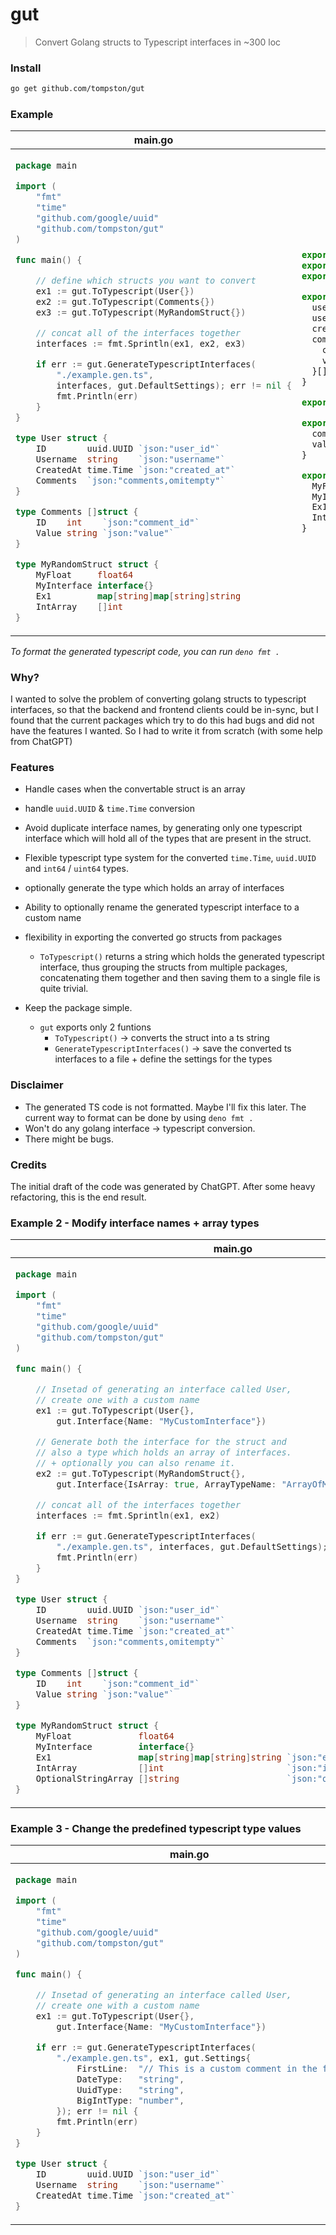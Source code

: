 # gut

> Convert Golang structs to Typescript interfaces in ~300 loc

### Install

```bash
go get github.com/tompston/gut
```

### Example

<table>
<thead><tr><th>main.go</th><th>example.gen.ts</th></tr></thead>
<tbody>
<tr><td>

```go
package main

import (
	"fmt"
	"time"
	"github.com/google/uuid"
	"github.com/tompston/gut"
)

func main() {

	// define which structs you want to convert
	ex1 := gut.ToTypescript(User{})
	ex2 := gut.ToTypescript(Comments{})
	ex3 := gut.ToTypescript(MyRandomStruct{})

	// concat all of the interfaces together
	interfaces := fmt.Sprintln(ex1, ex2, ex3)

	if err := gut.GenerateTypescriptInterfaces(
		"./example.gen.ts",
		interfaces, gut.DefaultSettings); err != nil {
		fmt.Println(err)
	}
}

type User struct {
	ID        uuid.UUID `json:"user_id"`
	Username  string    `json:"username"`
	CreatedAt time.Time `json:"created_at"`
	Comments  `json:"comments,omitempty"`
}

type Comments []struct {
	ID    int    `json:"comment_id"`
	Value string `json:"value"`
}

type MyRandomStruct struct {
	MyFloat     float64
	MyInterface interface{}
	Ex1         map[string]map[string]string
	IntArray    []int
}
```

</td><td>

```ts
export type UuidType = string;
export type BigIntType = BigInt;
export type DateType = Date;

export interface User {
  user_id: UuidType;
  username: string;
  created_at: DateType;
  comments?: {
    comment_id: number;
    value: string;
  }[];
}

export type CommentsArray = Comments[];

export interface Comments {
  comment_id: number;
  value: string;
}

export interface MyRandomStruct {
  MyFloat: number;
  MyInterface: any;
  Ex1: { [key: string]: { [key: string]: string } };
  IntArray: number[];
}
```

</td></tr>
</tbody></table>

_To format the generated typescript code, you can run `deno fmt .`_

### Why?

I wanted to solve the problem of converting golang structs to typescript
interfaces, so that the backend and frontend clients could be in-sync, but I
found that the current packages which try to do this had bugs and did not have
the features I wanted. So I had to write it from scratch (with some help from
ChatGPT)

### Features

- Handle cases when the convertable struct is an array
- handle `uuid.UUID` & `time.Time` conversion
- Avoid duplicate interface names, by generating only one typescript interface
  which will hold all of the types that are present in the struct.

- Flexible typescript type system for the converted `time.Time`, `uuid.UUID` and
  `int64` / `uint64` types.
- optionally generate the type which holds an array of interfaces
- Ability to optionally rename the generated typescript interface to a custom
  name
- flexibility in exporting the converted go structs from packages
  - `ToTypescript()` returns a string which holds the generated typescript
    interface, thus grouping the structs from multiple packages, concatenating
    them together and then saving them to a single file is quite trivial.
- Keep the package simple.
  - `gut` exports only 2 funtions
    - `ToTypescript()` -> converts the struct into a ts string
    - `GenerateTypescriptInterfaces()` -> save the converted ts interfaces to a
      file + define the settings for the types

### Disclaimer

- The generated TS code is not formatted. Maybe I'll fix this later. The current way to format can be done by using `deno fmt .`
- Won't do any golang interface -> typescript conversion.
- There might be bugs.

### Credits

The initial draft of the code was generated by ChatGPT. After some heavy
refactoring, this is the end result.

### Example 2 - Modify interface names + array types

<table>
<thead><tr><th>main.go</th><th>example.gen.ts</th></tr></thead>
<tbody>
<tr><td>

```go
package main

import (
	"fmt"
	"time"
	"github.com/google/uuid"
	"github.com/tompston/gut"
)

func main() {

	// Insetad of generating an interface called User,
	// create one with a custom name
	ex1 := gut.ToTypescript(User{},
		gut.Interface{Name: "MyCustomInterface"})

	// Generate both the interface for the struct and
	// also a type which holds an array of interfaces.
	// + optionally you can also rename it.
	ex2 := gut.ToTypescript(MyRandomStruct{},
		gut.Interface{IsArray: true, ArrayTypeName: "ArrayOfMyRandomStructs"})

	// concat all of the interfaces together
	interfaces := fmt.Sprintln(ex1, ex2)

	if err := gut.GenerateTypescriptInterfaces(
		"./example.gen.ts", interfaces, gut.DefaultSettings); err != nil {
		fmt.Println(err)
	}
}

type User struct {
	ID        uuid.UUID `json:"user_id"`
	Username  string    `json:"username"`
	CreatedAt time.Time `json:"created_at"`
	Comments  `json:"comments,omitempty"`
}

type Comments []struct {
	ID    int    `json:"comment_id"`
	Value string `json:"value"`
}

type MyRandomStruct struct {
	MyFloat             float64
	MyInterface         interface{}
	Ex1                 map[string]map[string]string `json:"ex_1"`
	IntArray            []int                        `json:"int_array"`
	OptionalStringArray []string                     `json:"opt_str_array,omitempty"`
}
```

</td><td>

```ts
export type UuidType = string;
export type BigIntType = BigInt;
export type DateType = Date;

export interface MyCustomInterface {
  user_id: UuidType;
  username: string;
  created_at: DateType;
  comments?: {
    comment_id: number;
    value: string;
  }[];
}

export type ArrayOfMyRandomStructs = MyRandomStruct[];

export interface MyRandomStruct {
  MyFloat: number;
  MyInterface: any;
  ex_1: { [key: string]: { [key: string]: string } };
  int_array: number[];
  opt_str_array?: string[];
}
```

</td></tr>
</tbody></table>

### Example 3 - Change the predefined typescript type values

<table>
<thead><tr><th>main.go</th><th>example.gen.ts</th></tr></thead>
<tbody>
<tr><td>

```go
package main

import (
	"fmt"
	"time"
	"github.com/google/uuid"
	"github.com/tompston/gut"
)

func main() {

	// Insetad of generating an interface called User,
	// create one with a custom name
	ex1 := gut.ToTypescript(User{},
		gut.Interface{Name: "MyCustomInterface"})

	if err := gut.GenerateTypescriptInterfaces(
		"./example.gen.ts", ex1, gut.Settings{
			FirstLine:  "// This is a custom comment in the file\n",
			DateType:   "string",
			UuidType:   "string",
			BigIntType: "number",
		}); err != nil {
		fmt.Println(err)
	}
}

type User struct {
	ID        uuid.UUID `json:"user_id"`
	Username  string    `json:"username"`
	CreatedAt time.Time `json:"created_at"`
}
```

</td><td>

```ts
// This is a custom comment in the file
export type UuidType = string;
export type BigIntType = number;
export type DateType = string;

export interface MyCustomInterface {
  user_id: UuidType;
  username: string;
  created_at: DateType;
}
```

</td></tr>
</tbody></table>

<!--

## Creating a package

go mod init github.com/tompston/gut

git add .
git commit -m "gut: first release"
git tag v0.0.2
git push origin v0.0.2

 -->
